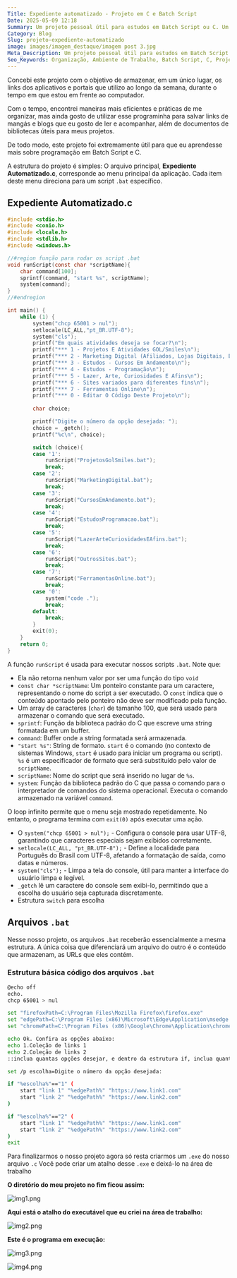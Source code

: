 ```yaml
---
Title: Expediente automatizado - Projeto em C e Batch Script
Date: 2025-05-09 12:18
Summary: Um projeto pessoal útil para estudos em Batch Script ou C. Um programa simples para organização de links
Category: Blog
Slug: projeto-expediente-automatizado
image: images/imagem_destaque/imagem post 3.jpg
Meta_Description: Um projeto pessoal útil para estudos em Batch Script ou C. Um programa simples para organização de links
Seo_Keywords: Organização, Ambiente de Trabalho, Batch Script, C, Projeto de Programação
---
```


Concebi este projeto com o objetivo de armazenar, em um único lugar, os links dos aplicativos e portais que utilizo ao longo da semana, durante o tempo em que estou em frente ao computador.

Com o tempo, encontrei maneiras mais eficientes e práticas de me organizar, mas ainda gosto de utilizar esse programinha para salvar links de mangás e blogs que eu gosto de ler e acompanhar, além de documentos de bibliotecas úteis para meus projetos. 

De todo modo, este projeto foi extremamente útil para que eu  aprendesse mais sobre programação em Batch Script e C.

A estrutura do projeto é simples: O arquivo principal, **Expediente Automatizado.c**, corresponde ao menu principal da aplicação. Cada item deste menu direciona para um script `.bat` específico.

## Expediente Automatizado.c

```c
#include <stdio.h>
#include <conio.h>
#include <locale.h>
#include <stdlib.h>
#include <windows.h>

//#region função para rodar os script .bat
void runScript(const char *scriptName){
    char command[100];
    sprintf(command, "start %s", scriptName);
    system(command);
}
//#endregion

int main() {
    while (1) {
        system("chcp 65001 > nul");
        setlocale(LC_ALL,"pt_BR.UTF-8");
        system("cls");
        printf("Em quais atividades deseja se focar?\n");
        printf("*** 1 - Projetos E Atividades GOL/Smiles\n");
        printf("*** 2 - Marketing Digital (Afiliados, Lojas Digitais, Etc...)\n");
        printf("*** 3 - Estudos - Cursos Em Andamento\n");
        printf("*** 4 - Estudos - Programação\n");
        printf("*** 5 - Lazer, Arte, Curiosidades E Afins\n");
        printf("*** 6 - Sites variados para diferentes fins\n");
        printf("*** 7 - Ferramentas Online\n");
        printf("*** 0 - Editar O Código Deste Projeto\n");
        
        char choice;

        printf("Digite o número da opção desejada: ");
        choice = _getch();
        printf("%c\n", choice);

        switch (choice){
        case '1':
            runScript("ProjetosGolSmiles.bat");
            break;
        case '2':
            runScript("MarketingDigital.bat");
            break;
        case '3':
            runScript("CursosEmAndamento.bat");
            break;
        case '4':
            runScript("EstudosProgramacao.bat");
            break;
        case '5':
            runScript("LazerArteCuriosidadesEAfins.bat");
            break;
        case '6':
            runScript("OutrosSites.bat");
            break;
        case '7':
            runScript("FerramentasOnline.bat");
            break;
        case '0':
            system("code .");
            break;
        default:
            break;
        }
        exit(0);
    }
    return 0;
}
```

A função `runScript` é usada para executar nossos scripts `.bat`. Note que:

- Ela não retorna nenhum valor por ser uma função do tipo `void`
- `const char *scriptName`: Um ponteiro constante para um caractere, representando o nome do script a ser executado. O `const` indica que o conteúdo apontado pelo ponteiro não deve ser modificado pela função.
- Um array de caracteres (`char`) de tamanho 100, que será usado para armazenar o comando que será executado.
- `sprintf`: Função da biblioteca padrão do C que escreve uma string formatada em um buffer.
- `command`: Buffer onde a string formatada será armazenada.
- `"start %s"`: String de formato. `start` é o comando (no contexto de sistemas Windows, `start` é usado para iniciar um programa ou script). `%s` é um especificador de formato que será substituído pelo valor de `scriptName`.
- `scriptName`: Nome do script que será inserido no lugar de `%s`.
- `system`: Função da biblioteca padrão do C que passa o comando para o interpretador de comandos do sistema operacional. Executa o comando armazenado na variável `command`.

O loop infinito permite que o menu seja mostrado repetidamente. No entanto, o programa termina com `exit(0)` após executar uma ação.

- O `system("chcp 65001 > nul");` - Configura o console para usar UTF-8, garantindo que caracteres especiais sejam exibidos corretamente.
- `setlocale(LC_ALL, "pt_BR.UTF-8");` - Define a localidade para Português do Brasil com UTF-8, afetando a formatação de saída, como datas e números.
- `system("cls");` - Limpa a tela do console, útil para manter a interface do usuário limpa e legível.
- `_getch` lê um caractere do console sem exibi-lo, permitindo que a escolha do usuário seja capturada discretamente.
- Estrutura `switch` para escolha

## Arquivos `.bat`

Nesse nosso projeto, os arquivos `.bat` receberão essencialmente a mesma estrutura. A única coisa que diferenciará um arquivo do outro é o conteúdo que armazenam, as URLs que eles contém.

### Estrutura básica código dos arquivos `.bat`

```bash
@echo off
echo.
chcp 65001 > nul

set "firefoxPath=C:\Program Files\Mozilla Firefox\firefox.exe"
set "edgePath=C:\Program Files (x86)\Microsoft\Edge\Application\msedge.exe"
set "chromePath=C:\Program Files (x86)\Google\Chrome\Application\chrome.exe"

echo Ok. Confira as opções abaixo:
echo 1.Coleção de links 1
echo 2.Coleção de links 2
::inclua quantas opções desejar, e dentro da estrutura if, inclua quantos links desejar

set /p escolha=Digite o número da opção desejada:

if "%escolha%"=="1" (
    start "link 1" "%edgePath%" "https://www.link1.com"
    start "link 2" "%edgePath%" "https://www.link2.com"
)

if "%escolha%"=="2" (
    start "link 1" "%edgePath%" "https://www.link1.com"
    start "link 2" "%edgePath%" "https://www.link2.com"
)
exit
```

Para finalizarmos o nosso projeto agora só resta criarmos um `.exe` do nosso arquivo `.c`
Você pode criar um atalho desse `.exe` e deixá-lo na área de trabalho

**O diretório do meu projeto no fim ficou assim:**

![img1.png](./images/imagem_post/post_projeto_c_bat/img6.png)

**Aqui está o atalho do executável que eu criei na área de trabalho:**

![img2.png](./images/imagem_post/post_projeto_c_bat/img7.png)

**Este é o programa em execução:**

![img3.png](./images/imagem_post/post_projeto_c_bat/img8.png)

![img4.png](./images/imagem_post/post_projeto_c_bat/img9.png)